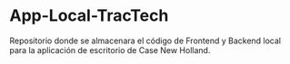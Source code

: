# App-Local-TracTech
Repositorio donde se almacenara el código de Frontend y Backend local para la aplicación de escritorio de Case New Holland.

